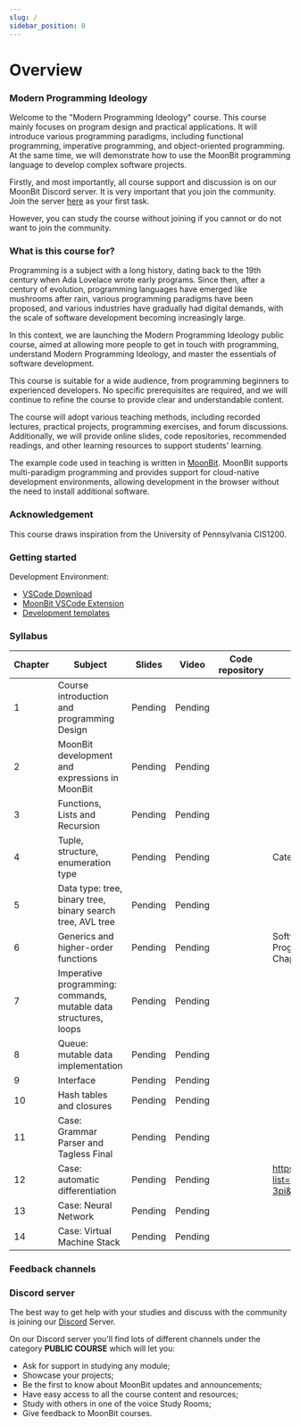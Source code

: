 ```yaml
---
slug: /
sidebar_position: 0
---
```


# Overview

### Modern Programming Ideology

Welcome to the "Modern Programming Ideology" course. This course mainly focuses on program design and practical applications. It will introduce various programming paradigms, including functional programming, imperative programming, and object-oriented programming. At the same time, we will demonstrate how to use the MoonBit programming language to develop complex software projects.

Firstly, and most importantly, all course support and discussion is on our MoonBit Discord server. It is very important that you join the community. Join the server [here](https://discord.gg/dnCme9Un2w) as your first task.

However, you can study the course without joining if you cannot or do not want to join the community.

### What is this course for?

Programming is a subject with a long history, dating back to the 19th century when Ada Lovelace wrote early programs. Since then, after a century of evolution, programming languages have emerged like mushrooms after rain, various programming paradigms have been proposed, and various industries have gradually had digital demands, with the scale of software development becoming increasingly large.

In this context, we are launching the Modern Programming Ideology public course, aimed at allowing more people to get in touch with programming, understand Modern Programming Ideology, and master the essentials of software development.

This course is suitable for a wide audience, from programming beginners to experienced developers. No specific prerequisites are required, and we will continue to refine the course to provide clear and understandable content.

The course will adopt various teaching methods, including recorded lectures, practical projects, programming exercises, and forum discussions. Additionally, we will provide online slides, code repositories, recommended readings, and other learning resources to support students' learning.

The example code used in teaching is written in [MoonBit](https://moonbitlang.com/). MoonBit supports multi-paradigm programming and provides support for cloud-native development environments, allowing development in the browser without the need to install additional software.

### Acknowledgement

This course draws inspiration from the University of Pennsylvania CIS1200.

### Getting started

Development Environment:

- [VSCode Download](https://code.visualstudio.com/Download)
- [MoonBit VSCode Extension](https://marketplace.visualstudio.com/items?itemName=moonbit.moonbit-lang&ssr=false#overview)
- [Development templates](https://github.com/peter-jerry-ye/moonbit-template)

### Syllabus

| Chapter | Subject | Slides | Video | Code repository | Recommended Reading |
| --- | --- | --- | --- | --- | --- |
| 1 | Course introduction and programming Design | Pending | Pending |  |  |
| 2 | MoonBit development and expressions in MoonBit | Pending | Pending |  |  |
| 3 | Functions, Lists and Recursion | Pending | Pending |  |  |
| 4 | Tuple, structure, enumeration type | Pending | Pending |  | Category Theory for Programmers Chapter 6 |
| 5 | Data type: tree, binary tree, binary search tree, AVL tree | Pending | Pending |  |  |
| 6 | Generics and higher-order functions | Pending | Pending |  | Software Foundations Chapter 4, or Programming Language Foundations in Agda Chapter 10 |
| 7 | Imperative programming: commands, mutable data structures, loops | Pending | Pending |  |  |
| 8 | Queue: mutable data implementation | Pending | Pending |  |  |
| 9 | Interface | Pending | Pending |  |  |
| 10 | Hash tables and closures | Pending | Pending |  |  |
| 11 | Case: Grammar Parser and Tagless Final | Pending | Pending |  |  |
| 12 | Case: automatic differentiation | Pending | Pending |  | https://youtube.com/playlist?list=PLZHQObOWTQDNU6R1_67000Dx_ZCJB-3pi&si=K-7gSi2V8dWvPAyr |
| 13 | Case: Neural Network | Pending | Pending |  |  |
| 14 | Case: Virtual Machine Stack | Pending | Pending |  |  |

### Feedback channels

### Discord server

The best way to get help with your studies and discuss with the community is joining our [Discord](https://discord.gg/dnCme9Un2w) Server.

On our Discord server you'll find lots of different channels under the category **PUBLIC COURSE** which will let you:

- Ask for support in studying any module;
- Showcase your projects;
- Be the first to know about MoonBit updates and announcements;
- Have easy access to all the course content and resources;
- Study with others in one of the voice Study Rooms;
- Give feedback to MoonBit courses.